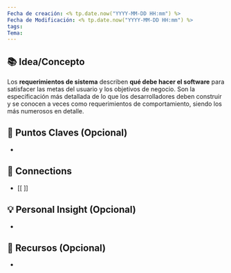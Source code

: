```yaml
---
Fecha de creación: <% tp.date.now("YYYY-MM-DD HH:mm") %>
Fecha de Modificación: <% tp.date.now("YYYY-MM-DD HH:mm") %>
tags: 
Tema:
---
```



## 📚 Idea/Concepto 

Los **requerimientos de sistema** describen **qué debe hacer el software** para satisfacer las metas del usuario y los objetivos de negocio. Son la especificación más detallada de lo que los desarrolladores deben construir y se conocen a veces como requerimientos de comportamiento, siendo los más numerosos en detalle.
## 📌 Puntos Claves (Opcional)
- 

## 🔗 Connections
- [[ ]]

## 💡 Personal Insight (Opcional)
- 
## 🧾 Recursos (Opcional)
- 